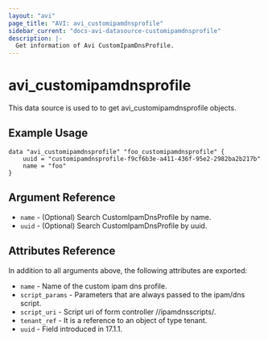 ```yaml
---
layout: "avi"
page_title: "AVI: avi_customipamdnsprofile"
sidebar_current: "docs-avi-datasource-customipamdnsprofile"
description: |-
  Get information of Avi CustomIpamDnsProfile.
---
```


# avi_customipamdnsprofile

This data source is used to to get avi_customipamdnsprofile objects.

## Example Usage

```hcl
data "avi_customipamdnsprofile" "foo_customipamdnsprofile" {
    uuid = "customipamdnsprofile-f9cf6b3e-a411-436f-95e2-2982ba2b217b"
    name = "foo"
}
```

## Argument Reference

* `name` - (Optional) Search CustomIpamDnsProfile by name.
* `uuid` - (Optional) Search CustomIpamDnsProfile by uuid.

## Attributes Reference

In addition to all arguments above, the following attributes are exported:

* `name` - Name of the custom ipam dns profile.
* `script_params` - Parameters that are always passed to the ipam/dns script.
* `script_uri` - Script uri of form controller //ipamdnsscripts/<file-name>.
* `tenant_ref` - It is a reference to an object of type tenant.
* `uuid` - Field introduced in 17.1.1.

